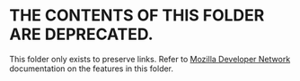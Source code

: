 # THE CONTENTS OF THIS FOLDER ARE DEPRECATED.

This folder only exists to preserve links. Refer to [Mozilla Developer Network](https://developer.mozilla.org/en-US/) documentation on the features in this folder. 

